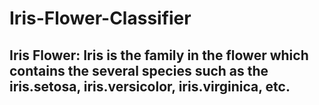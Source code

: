 # Iris-Flower-Classifier
## Iris Flower: Iris is the family in the flower which contains the several species such as the iris.setosa, iris.versicolor, iris.virginica, etc.
